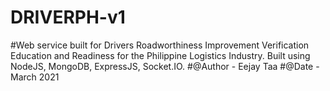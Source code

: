 # DRIVERPH-v1

#Web service built for Drivers Roadworthiness Improvement Verification Education and Readiness for the Philippine Logistics Industry. Built using NodeJS, MongoDB, ExpressJS, Socket.IO.
#@Author - Eejay Taa
#@Date - March 2021
